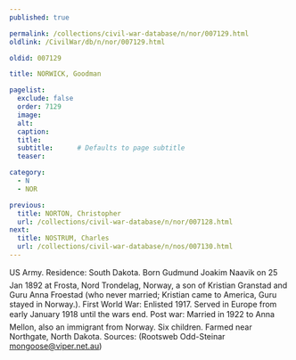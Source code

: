 ```yaml
---
published: true

permalink: /collections/civil-war-database/n/nor/007129.html
oldlink: /CivilWar/db/n/nor/007129.html

oldid: 007129

title: NORWICK, Goodman

pagelist:
  exclude: false
  order: 7129
  image: 
  alt:
  caption:
  title:
  subtitle:      # Defaults to page subtitle
  teaser:

category: 
  - N 
  - NOR

previous:
  title: NORTON, Christopher
  url: /collections/civil-war-database/n/nor/007128.html  
next:
  title: NOSTRUM, Charles
  url: /collections/civil-war-database/n/nos/007130.html   
---
```

US Army. Residence: South Dakota. Born &#147;Gudmund Joakim Naavik&#148; on 25 Jan 1892 at Frosta, Nord Trondelag, Norway, a son of Kristian Granstad and Guru Anna Froestad (who never married; Kristian came to America, Guru stayed in Norway.). First World War: Enlisted 1917. Served in Europe from early January 1918 until the war&#146;s end. Post war: Married in 1922 to Anna Mellon, also an immigrant from Norway. Six children. Farmed near Northgate, North Dakota. Sources: (Rootsweb Odd-Steinar [mongoose@viper.net.au](mailto:mongoose@viper.net.au))